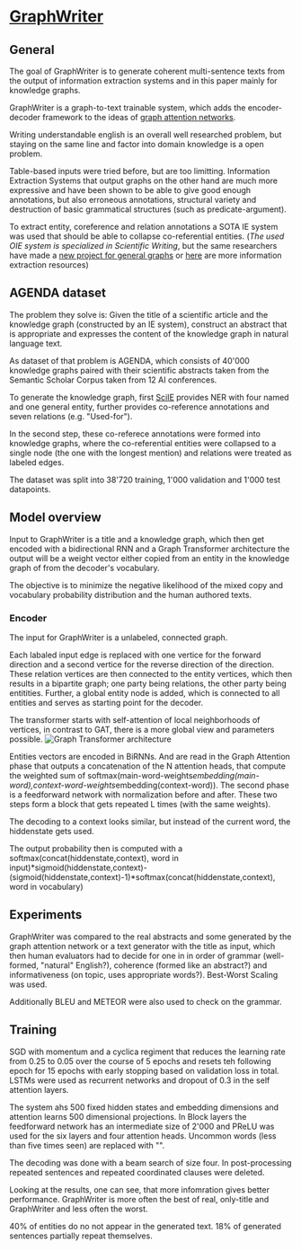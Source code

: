 # [GraphWriter](https://arxiv.org/pdf/1904.02342.pdf)
## General
The goal of GraphWriter is to generate coherent multi-sentence texts from the output of information extraction systems and in this paper mainly for knowledge graphs.

GraphWriter is a graph-to-text trainable system, which adds the encoder-decoder framework to the ideas of [graph attention networks](https://arxiv.org/pdf/1710.10903.pdf).

Writing understandable english is an overall well researched problem, but staying on the same line and factor into domain knowledge is a open problem.

Table-based inputs were tried before, but are too limitting. Information Extraction Systems that output graphs on the other hand are much more expressive and have been shown to be able to give good enough annotations, but also erroneous annotations, structural variety and destruction of basic grammatical structures (such as predicate-argument).

To extract entity, coreference and relation annotations a SOTA IE system was used that should be able to collapse co-referential entities. (*The used OIE system is specialized in Scientific Writing*, but the same researchers have made a [new project for general graphs](https://github.com/dwadden/dygiepp) or [here](https://github.com/gkiril/oie-resources) are more information extraction resources)

## AGENDA dataset
The problem they solve is:
Given the title of a scientific article and the knowledge graph (constructed by an IE system), construct an abstract that is appropriate and expresses the content of the knowledge graph in natural language text.

As dataset of that problem is AGENDA, which consists of 40'000 knowledge graphs paired with their scientific abstracts taken from the Semantic Scholar Corpus taken from 12 AI conferences.

To generate the knowledge graph, first [SciIE](https://www.aclweb.org/anthology/D18-1360.pdf) provides NER with four named and one general entity, further provides co-reference annotations and seven relations (e.g. "Used-for").

In the second step, these co-referece annotations were formed into knowledge graphs, where the co-referential entities were collapsed to a single node (the one with the longest mention) and relations were treated as labeled edges.

The dataset was split into 38'720 training, 1'000 validation and 1'000 test datapoints.

## Model overview
Input to GraphWriter is a title and a knowledge graph, which then get encoded with a bidirectional RNN and a Graph Transformer architecture the output will be a weight vector either copied from an entity in the knowledge graph of from the decoder's vocabulary.

The objective is to minimize the negative likelihood of the mixed copy and vocabulary probability distribution and the human authored texts. 
### Encoder
The input for GraphWriter is a unlabeled, connected graph.

Each labaled input edge is replaced with one vertice for the forward direction and a second vertice for the reverse direction of the direction. These relation vertices are then connected to the entity vertices, which then results in a bipartite graph; one party being relations, the other party being entitities. Further, a global entity node is added, which is connected to all entities and serves as starting point for the decoder.

The transformer starts with self-attention of local neighborhoods of vertices, in contrast to GAT, there is a more global view and parameters possible.
![Graph Transformer architecture](../images/GraphWriter.PNG)

Entities vectors are encoded in BiRNNs. And are read in the Graph Attention phase that outputs a concatenation of the N attention heads, that compute the weighted sum of softmax(main-word-weights*embedding(main-word),context-word-weights*embedding(context-word)). The second phase is a feedforward network with normalization before and after.
These two steps form a block that gets repeated L times (with the same weights).

The decoding to a context looks similar, but instead of the current word, the hiddenstate gets used.

The output probability then is computed with a softmax(concat(hiddenstate,context), word in input)*sigmoid(hiddenstate,context)-(sigmoid(hiddenstate,context)-1)*softmax(concat(hiddenstate,context), word in vocabulary)
## Experiments
GraphWriter was compared to the real abstracts and some generated by the graph attention network or a text generator with the title as input, which then human evaluators had to decide for one in in order of grammar (well-formed, "natural" English?), coherence (formed like an abstract?) and informativeness (on topic, uses appropriate words?). Best-Worst Scaling was used. 

Additionally BLEU and METEOR were also used to check on the grammar.

## Training
SGD with momentum and a cyclica regiment that reduces the learning rate from 0.25 to 0.05 over the course of 5 epochs and resets teh following epoch for 15 epochs with early stopping based on validation loss in total. LSTMs were used as recurrent networks and dropout of 0.3 in the self attention layers.

The system ahs 500 fixed hidden states and embedding dimensions and attention learns 500 dimensional projections. In Block layers the feedforward network has an intermediate size of 2'000 and PReLU was used for the six layers and four attention heads. Uncommon words (less than five times seen) are replaced with "<unk>".

The decoding was done with a beam search of size four. In post-processing repeated sentences and repeated coordinated clauses were deleted.

Looking at the results, one can see, that more infomration gives better performance. GraphWriter is more often the best of real, only-title and GraphWriter and less often the worst.

40% of entities do no not appear in the generated text. 18% of generated sentences partially repeat themselves.